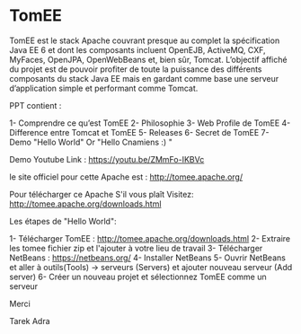 # TomEE

TomEE est le stack Apache couvrant presque au complet la spécification Java EE 6 et dont les composants incluent OpenEJB, ActiveMQ, CXF, MyFaces, OpenJPA, OpenWebBeans et, bien sûr, Tomcat. L’objectif affiché du projet est de pouvoir profiter de toute la puissance des différents composants du stack Java EE mais en gardant comme base une serveur d’application simple et performant comme Tomcat.

PPT contient : 

1- Comprendre ce qu’est TomEE
2- Philosophie 
3- Web Profile de TomEE
4- Difference entre Tomcat et TomEE 
5- Releases
6- Secret de TomEE
7- Demo "Hello World" Or "Hello Cnamiens :) "

Demo Youtube Link : 
https://youtu.be/ZMmFo-IKBVc

le site officiel pour cette Apache est :
http://tomee.apache.org/

Pour télécharger ce Apache S'il vous plaît Visitez: 
http://tomee.apache.org/downloads.html



Les étapes de "Hello World":

1- Télécharger TomEE : http://tomee.apache.org/downloads.html
2- Extraire les tomee fichier zip et l'ajouter à votre lieu de travail
3- Télécharger NetBeans : https://netbeans.org/
4- Installer NetBeans
5- Ouvrir NetBeans et aller à outils(Tools) -> serveurs (Servers) et ajouter nouveau serveur (Add server)
6- Créer un nouveau projet et sélectionnez TomEE comme un serveur

Merci 

Tarek Adra
